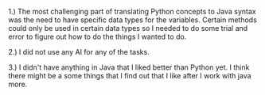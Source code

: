 1.) The most challenging part of translating Python concepts to Java syntax was the need to have specific data types for the variables. 
Certain methods could only be used in certain data types so I needed to do some trial and error to figure out how to do the things I wanted to do.

2.) I did not use any AI for any of the tasks.

3.) I didn't have anything in Java that I liked better than Python yet. I think there might be a some things that I find out that I like after I work with java more. 
